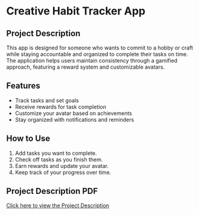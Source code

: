 # Creative Habit Tracker App

## Project Description

This app is designed for someone who wants to commit to a hobby or craft while staying accountable and organized to complete their tasks on time. The application helps users maintain consistency through a gamified approach, featuring a reward system and customizable avatars.

## Features
- Track tasks and set goals
- Receive rewards for task completion
- Customize your avatar based on achievements
- Stay organized with notifications and reminders

## How to Use
1. Add tasks you want to complete.
2. Check off tasks as you finish them.
3. Earn rewards and update your avatar.
4. Keep track of your progress over time.

## Project Description PDF
[Click here to view the Project Description](Creative%201%20Habit%20Tracker%20Project.pdf)

